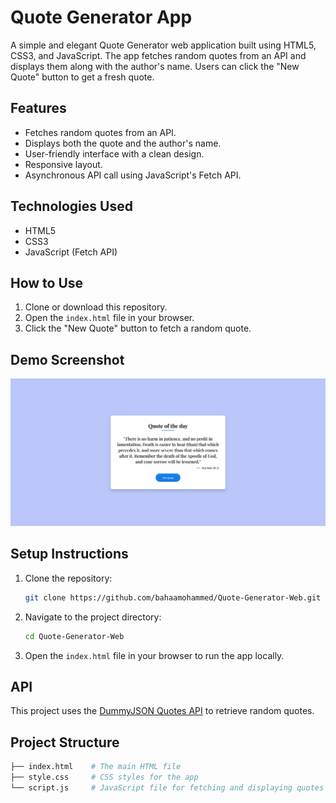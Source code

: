 # Quote Generator App

A simple and elegant Quote Generator web application built using HTML5, CSS3, and JavaScript. The app fetches random quotes from an API and displays them along with the author's name. Users can click the "New Quote" button to get a fresh quote.

## Features

- Fetches random quotes from an API.
- Displays both the quote and the author's name.
- User-friendly interface with a clean design.
- Responsive layout.
- Asynchronous API call using JavaScript's Fetch API.

## Technologies Used

- HTML5
- CSS3
- JavaScript (Fetch API)

## How to Use

1. Clone or download this repository.
2. Open the `index.html` file in your browser.
3. Click the "New Quote" button to fetch a random quote.

## Demo Screenshot

![Age Calculator Screenshot](screenshot.png)

## Setup Instructions

1. Clone the repository:
    ```bash
    git clone https://github.com/bahaamohammed/Quote-Generator-Web.git
    ```
2. Navigate to the project directory:
    ```bash
    cd Quote-Generator-Web
    ```
3. Open the `index.html` file in your browser to run the app locally.

## API

This project uses the [DummyJSON Quotes API](https://dummyjson.com/quotes) to retrieve random quotes.

## Project Structure

```bash
├── index.html    # The main HTML file
├── style.css     # CSS styles for the app
└── script.js     # JavaScript file for fetching and displaying quotes
